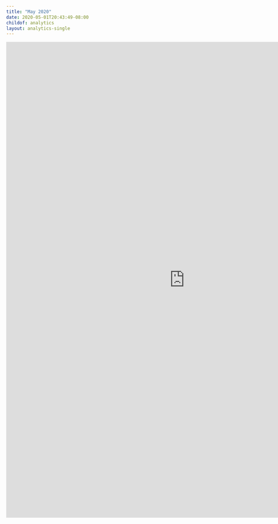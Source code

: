 ```yaml
---
title: "May 2020"
date: 2020-05-01T20:43:49-08:00
childof: analytics
layout: analytics-single
---
```

<iframe width="960" height="1280" src="https://datastudio.google.com/embed/reporting/19dngb8e5_LuDgSeMKUc4_lxwSro_HTWi/page/tPw8" frameborder="0" style="border:0" allowfullscreen></iframe>